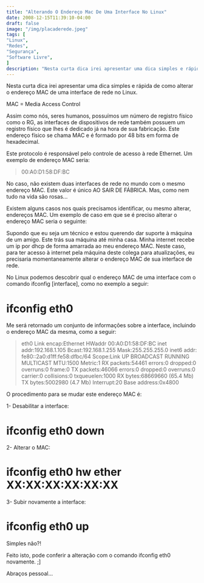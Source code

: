 ```yaml
---
title: "Alterando O Endereço Mac De Uma Interface No Linux"
date: 2008-12-15T11:39:10-04:00
draft: false
image: "/img/placaderede.jpeg"
tags: [
"Linux",
"Redes",
"Segurança",
"Software Livre",
]
description: "Nesta curta dica irei apresentar uma dica simples e rápida de como alterar o endereço MAC de uma interface de rede no Linux."
---
```

Nesta curta dica irei apresentar uma dica simples e rápida de como alterar o endereço MAC de uma interface de rede no Linux.




MAC = Media Access Control  

Assim como nós, seres humanos, possuímos um número de registro físico como o RG, as interfaces de dispositivos de rede também possuem um registro físico que lhes é dedicado já na hora de sua fabricação. Este endereço físico se chama MAC e é formado por 48 bits em forma de hexadecimal.




Este protocolo é responsável pelo controle de acesso à rede Ethernet. Um exemplo de endereço MAC seria:




> 00:A0:D1:58:DF:BC
>
>





No caso, não existem duas interfaces de rede no mundo com o mesmo endereço MAC. Este valor é único AO SAIR DE FÁBRICA. Mas, como nem tudo na vida são rosas...




Existem alguns casos nos quais precisamos identificar, ou mesmo alterar, endereços MAC. Um exemplo de caso em que se é preciso alterar o endereço MAC seria o seguinte:




Supondo que eu seja um técnico e estou querendo dar suporte à máquina de um amigo. Este trás sua máquina até minha casa. Minha internet recebe um ip por dhcp de forma amarrada ao meu endereço MAC. Neste caso, para ter acesso à internet pela máquina deste colega para atualizações, eu precisaria momentaneamente alterar o endereço MAC de sua interface de rede.




No Linux podemos descobrir qual o endereço MAC de uma interface com o comando ifconfig [interface], como no exemplo a seguir:




# ifconfig eth0




Me será retornado um conjunto de informações sobre a interface, incluindo o endereço MAC da mesma, como a seguir:




> eth0      Link encap:Ethernet  HWaddr 00:A0:D1:58:DF:BC inet addr:192.168.1.105  Bcast:192.168.1.255  Mask:255.255.255.0 inet6 addr: fe80::2a0:d1ff:fe58:dfbc/64 Scope:Link UP BROADCAST RUNNING MULTICAST  MTU:1500  Metric:1 RX packets:54461 errors:0 dropped:0 overruns:0 frame:0 TX packets:46066 errors:0 dropped:0 overruns:0 carrier:0 collisions:0 txqueuelen:1000 RX bytes:68669660 (65.4 Mb)  TX bytes:5002980 (4.7 Mb) Interrupt:20 Base address:0x4800
>
>





O procedimento para se mudar este endereço MAC é:




1- Desabilitar a interface:  

# ifconfig eth0 down




2- Alterar o MAC:  

# ifconfig eth0 hw ether XX:XX:XX:XX:XX:XX




3- Subir novamente a interface:  

# ifconfig eth0 up




Simples não?!




Feito isto, pode conferir a alteração com o comando ifconfig eth0 novamente. ;]




Abraços pessoal...
